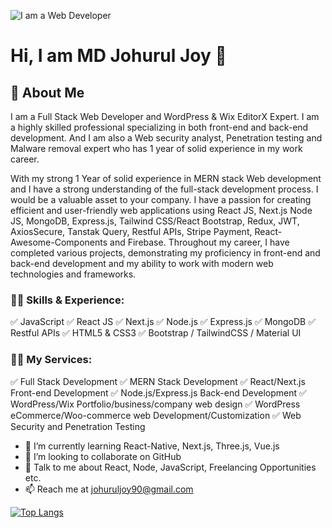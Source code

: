 ![I am a Web Developer](https://media.licdn.com/dms/image/D5616AQGq-fvkxc_2zQ/profile-displaybackgroundimage-shrink_350_1400/0/1690039983258?e=1695254400&v=beta&t=lnLAEPyqp2dPQtA-xEVuOh1JSiglKzgtUoJN-YrKyiU)

# Hi, I am MD Johurul Joy 👋

## 🚀 About Me

I am a Full Stack Web Developer and WordPress & Wix EditorX Expert. I am a highly skilled professional specializing in both front-end and back-end development. And I am also a Web security analyst, Penetration testing and Malware removal expert who has 1 year of solid experience in my work career.

With my strong 1 Year of solid experience in MERN stack Web development and I have a strong understanding of the full-stack development process. I would be a valuable asset to your company. I have a passion for creating efficient and user-friendly web applications using React JS, Next.js Node JS, MongoDB, Express.js, Tailwind CSS/React Bootstrap, Redux, JWT, AxiosSecure, Tanstak Query, Restful APIs, Stripe Payment, React-Awesome-Components and Firebase. Throughout my career, I have completed various projects, demonstrating my proficiency in front-end and back-end development and my ability to work with modern web technologies and frameworks.

### 👨‍💻 Skills & Experience: 

✅ JavaScript    ✅ React JS    ✅ Next.js    ✅ Node.js    ✅ Express.js    ✅ MongoDB    ✅ Restful APIs    ✅ HTML5 & CSS3    ✅ Bootstrap / TailwindCSS / Material UI




### 👨‍💻 My Services:

✅ Full Stack Development
✅ MERN Stack Development
✅ React/Next.js Front-end Development
✅ Node.js/Express.js Back-end Development
✅ WordPress/Wix Portfolio/business/company web design
✅ WordPress eCommerce/Woo-commerce web Development/Customization
✅ Web Security and Penetration Testing


- 🌱 I’m currently learning React-Native, Next.js,  Three.js, Vue.js
- 👯 I’m looking to collaborate on GitHub
- 💬 Talk to me about React, Node, JavaScript, Freelancing Opportunities etc.
- 📫 Reach me at johuruljoy90@gmail.com


[![Top Langs](https://github-readme-stats.vercel.app/api/top-langs/?username=johuruljoy69&layout=compact)](https://github.com/anuraghazra/github-readme-stats)


